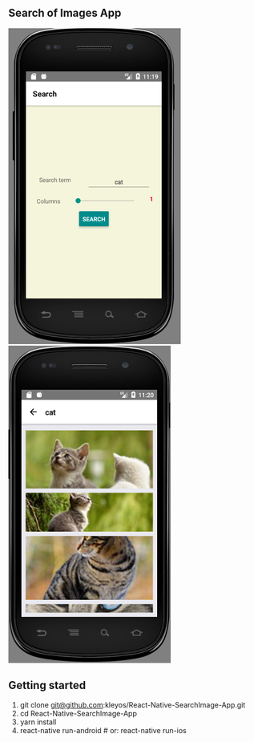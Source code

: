 ## Search of Images App
![alt](home.png)
![alt](result.png)

## Getting started
1. git clone git@github.com:kleyos/React-Native-SearchImage-App.git
2. cd React-Native-SearchImage-App
3. yarn install
4. react-native run-android # or:
	 react-native run-ios
